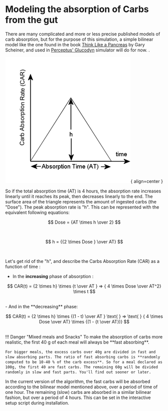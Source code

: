 Modeling the absorption of Carbs from the gut
=============================================

There are many complicated and more or less precise published models of carb absorption, but for the purpose of this simulation, a simple bilinear model like the one found in the book [Think Like a Pancreas](https://www.amazon.com/Think-Like-Pancreas-Practical-Insulin-Completely/dp/0738215147) by Gary Scheiner, and used in [Perceptus' Glucodyn](https://github.com/Perceptus/GlucoDyn/blob/master/basic_math.pdf) simulator will do for now.  .


![Carb Absorption Rate](../img/CAR.jpg){ align=center }


So if the total absorption time (AT) is 4 hours, the absorption rate increases linearly until it reaches its peak, then decreases linearly to the end. The surface area of the triangle represents the amount of ingested carbs (the "Dose"). The peak absorption rate is "h". This can be represented with the equivalent following equations:

$$
Dose = {AT \times h \over 2}
$$

<br>

$$
h = {{2 \times Dose } \over AT}
$$

<br>

Let's get rid of the "h", and describe the Carbs Absorption Rate (CAR) as a function of time : 
<br>

- In the **increasing** phase of absorption :

$$
CAR(t) = {2 \times h} \times {t \over AT } => { 4 \times Dose \over AT^2} \times t
$$

<br>
- And in the **decreasing** phase:

$$
CAR(t) = {2 \times h} \times {(1 - t) \over AT } \text{ } => \text{ } { 4 \times Dose \over AT} \times {(1 - {t \over AT})}
$$

<br>
!!! Danger "Mixed meals and Snacks"
    To make the absorption of carbs more realistic, the first 40 g of each meal will always be **fast absorbing**.
    
    For bigger meals, the excess carbs over 40g are divided in fast and slow absorbing parts. The ratio of fast absorbing carbs is **randomly computed to be 10-40 % of the carb excess**. So for a meal declared as 100g, the first 40 are fast carbs. The remaining 60g will be divided randomly in slow and fast parts. You'll find out sooner or later.

In the current version of the algorithm, the fast carbs will be absorbed according to the bilinear model mentioned above, over a period of time of one hour. The remaining (slow) carbs are absorbed in a similar bilinear fashion, but over a period of 4 hours. This can be set in the interactive setup script during installation.

